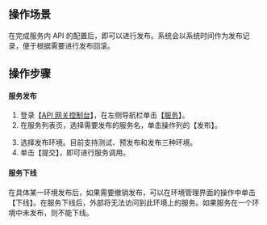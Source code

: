 ## 操作场景
在完成服务内 API 的配置后，即可以进行发布。系统会以系统时间作为发布记录，便于根据需要进行发布回滚。

## 操作步骤
#### 服务发布
1. 登录【[API 网关控制台](https://console.cloud.tencent.com/apigateway/index?rid=1)】，在左侧导航栏单击【[服务](https://console.cloud.tencent.com/apigateway/service?rid=1)】。
2. 在服务列表页，选择需要发布的服务名，单击操作列的【发布】。
<!--![](https://main.qcloudimg.com/raw/c0f106b12b80cbdea15a10fd9c41a929.png)-->
3. 选择发布环境。目前支持测试、预发布和发布三种环境。
4. 单击【提交】，即可进行服务调用。

#### 服务下线
在具体某一环境发布后，如果需要撤销发布，可以在环境管理界面的操作中单击【下线】。在服务下线后，外部将无法访问到此环境上的服务。如果服务在一个环境中未发布，则不能下线。
<!--![](https://main.qcloudimg.com/raw/33a41be4c832a6d04905edd5d81432a5.png)-->
